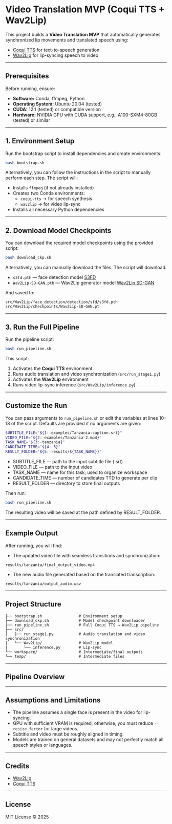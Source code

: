 # Video Translation MVP (Coqui TTS + Wav2Lip)

This project builds a **Video Translation MVP** that automatically generates synchronized lip movements and translated speech using:
- [Coqui TTS](https://github.com/coqui-ai/TTS) for text-to-speech generation  
- [Wav2Lip](https://github.com/Rudrabha/Wav2Lip) for lip-syncing speech to video  

---

## Prerequisites

Before running, ensure:
- **Software:** Conda, ffmpeg, Python 
- **Operating System:** Ubuntu 20.04 (tested)  
- **CUDA:** 12.1 (tested) or compatible version  
- **Hardware:** NVIDIA GPU with CUDA support, e.g., A100-SXM4-80GB (tested) or similar 

---

## 1. Environment Setup

Run the bootstrap script to install dependencies and create environments:

```bash
bash bootstrap.sh
```

Alternatively, you can follow the instructions in the script to manually perform each step. The script will:
- Installs `ffmpeg` (if not already installed)
- Creates two Conda environments:
  - `coqui-tts` → for speech synthesis
  - `wav2lip` → for video lip-sync
- Installs all necessary Python dependencies

---

## 2. Download Model Checkpoints

You can download the required model checkpoints using the provided script:

```bash
bash download_ckp.sh
```

Alternatively, you can manually download the files. The script will download:
- `s3fd.pth` — face detection model [S3FD](https://www.adrianbulat.com/downloads/python-fan/s3fd-619a316812.pth)
- `Wav2Lip-SD-GAN.pth` — Wav2Lip generator model  [Wav2Lip SD-GAN](https://drive.google.com/uc?id=15G3U08c8xsCkOqQxE38Z2XXDnPcOptNk)

And saved to:
```
src/Wav2Lip/face_detection/detection/sfd/s3fd.pth
src/Wav2Lip/checkpoints/Wav2Lip-SD-GAN.pt
```

---

## 3. Run the Full Pipeline

Run the pipeline script:

```bash
bash run_pipeline.sh
```

This script:
1. Activates the **Coqui TTS** environment  
2. Runs audio translation and video synchronization (`src/run_stage1.py`)  
3. Activates the **Wav2Lip** environment  
4. Runs video lip-sync inference (`src/Wav2Lip/inference.py`)

---

## Customize the Run

You can pass arguments to `run_pipeline.sh` or edit the variables at lines 10–18 of the script. Defaults are provided if no arguments are given:

```bash
SUBTITLE_FILE="${1:-examples/Tanzania-caption.srt}"
VIDEO_FILE="${2:-examples/Tanzania-2.mp4}"
TASK_NAME="${3:-tanzania}"
CANDIDATE_TIME="${4:-5}"
RESULT_FOLDER="${5:-results/${TASK_NAME}}"
```
- SUBTITLE_FILE — path to the input subtitle file (.srt)
- VIDEO_FILE — path to the input video
- TASK_NAME — name for this task; used to organize workspace
- CANDIDATE_TIME — number of candidates TTD to generate per clip
- RESULT_FOLDER — directory to store final outputs

Then run:
```bash
bash run_pipeline.sh
```

The resulting video will be saved at the path defined by RESULT_FOLDER.

---

## Example Output

After running, you will find:
- The updated video file with seamless transitions and synchronization:
```
results/tanzania/final_output_video.mp4
```
- The new audio file generated based on the translated transcription:
```
results/tanzania/output_audio.wav
```

---

## Project Structure

```
├── bootstrap.sh                # Environment setup
├── download_ckp.sh             # Model checkpoint downloader
├── run_pipeline.sh             # Full Coqui TTS → Wav2Lip pipeline
├── src/
│   ├── run_stage1.py           # Audio translation and video synchronization
│   └── Wav2Lip/                # Wav2Lip model
|       └── inference.py        # Lip-sync
└── workspace/                  # Intermediate/final outputs
└── temp/                       # Intermediate files
```

---

## Pipeline Overview


---

## Assumptions and Limitations
- The pipeline assumes a single face is present in the video for lip-syncing.
- GPU with sufficient VRAM is required; otherwise, you must reduce `--resize_factor` for large videos.
- Subtitle and video must be roughly aligned in timing.
- Models are trained on general datasets and may not perfectly match all speech styles or languages.

---

## Credits

- [Wav2Lip](https://github.com/Rudrabha/Wav2Lip)  
- [Coqui TTS](https://github.com/coqui-ai/TTS)

---

## License

MIT License © 2025